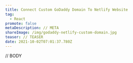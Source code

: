```yaml
---
title: Connect Custom GoDaddy Domain To Netlify Website
tag:
  - React
promote: false
metaDescription: // META
shareImage: /img/godaddy-netlify-custom-domain.jpg
teaser: // TEASER
date: 2021-10-02T07:01:37.780Z
---
```

// BODY